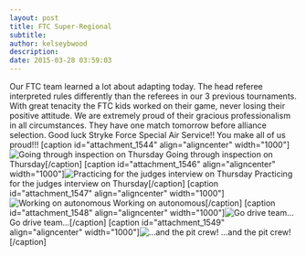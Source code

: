 ```yaml
---
layout: post
title: FTC Super-Regional
subtitle:
author: kelseybwood
description:
date: 2015-03-28 03:59:03
---
```


Our FTC team learned a lot about adapting today. The head referee interpreted rules differently than the referees in our 3 previous tournaments. With great tenacity the FTC kids worked on their game, never losing their positive attitude. We are extremely proud of their gracious professionalism in all circumstances. They have one match tomorrow before alliance selection. Good luck Stryke Force Special Air Service!! You make all of us proud!!! [caption id="attachment_1544" align="aligncenter" width="1000"]![Going through inspection on Thursday](/wp-content/uploads/2015/03/temp_11-1024x575.jpg) Going through inspection on Thursday[/caption] [caption id="attachment_1546" align="aligncenter" width="1000"]![Practicing for the judges interview on Thursday](http://strykeforce.org/wp-content/uploads/2015/03/temp_5-1024x575.jpg) Practicing for the judges interview on Thursday[/caption] [caption id="attachment_1547" align="aligncenter" width="1000"]![Working on autonomous ](http://strykeforce.org/wp-content/uploads/2015/03/IMG_20150326_132719854_2-1024x575.jpg) Working on autonomous[/caption] [caption id="attachment_1548" align="aligncenter" width="1000"]![Go drive team...](http://strykeforce.org/wp-content/uploads/2015/03/IMG_20150326_141501349-1024x575.jpg) Go drive team...[/caption] [caption id="attachment_1549" align="aligncenter" width="1000"]![...and the pit crew!](http://strykeforce.org/wp-content/uploads/2015/03/IMG_20150327_134340556_HDR-1024x575.jpg) ...and the pit crew![/caption]

